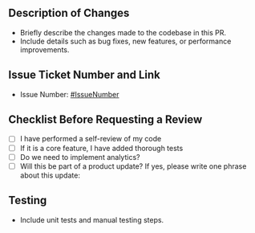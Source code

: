 ## Description of Changes

<!-- Provide a detailed description of what has been changed in this pull request. -->
- Briefly describe the changes made to the codebase in this PR.
- Include details such as bug fixes, new features, or performance improvements.

## Issue Ticket Number and Link

<!-- Link the associated issue ticket(s) to this pull request. -->
- Issue Number: [#IssueNumber](https://link-to-issue)

## Checklist Before Requesting a Review

- [ ] I have performed a self-review of my code
- [ ] If it is a core feature, I have added thorough tests
- [ ] Do we need to implement analytics?
- [ ] Will this be part of a product update? If yes, please write one phrase about this update:  
  <!-- One phrase description of the update if applicable -->

## Testing

<!-- Describe how you have tested the changes and what testing was done. -->
- Include unit tests and manual testing steps.
